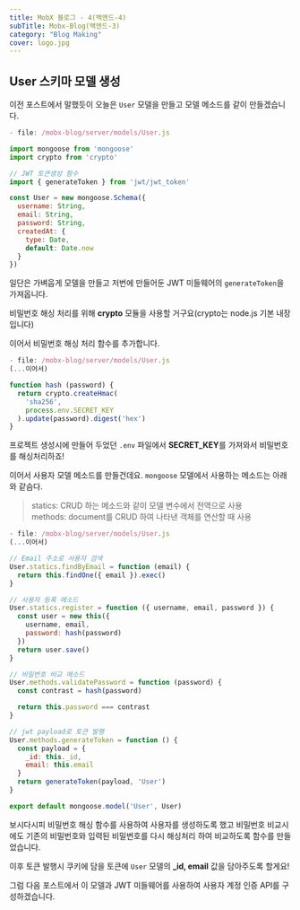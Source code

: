 ```yaml
---
title: MobX 블로그 - 4(백엔드-4)
subTitle: Mobx-Blog(백엔드-3)
category: "Blog Making"
cover: logo.jpg
---
```


## User 스키마 모델 생성
이전 포스트에서 말했듯이 오늘은 `User` 모델을 만들고 모델 메소드를 같이 만들겠습니다.

```js
- file: /mobx-blog/server/models/User.js

import mongoose from 'mongoose'
import crypto from 'crypto'

// JWT 토큰생성 함수
import { generateToken } from 'jwt/jwt_token'

const User = new mongoose.Schema({
  username: String,
  email: String,
  password: String,
  createdAt: {
    type: Date,
    default: Date.now
  }
})
```

일단은 가벼웁게 모델을 만들고 저번에 만들어둔 JWT 미들웨어의 `generateToken`을 가져옵니다.

비밀번호 해싱 처리를 위해 **crypto** 모듈을 사용할 거구요(crypto는 node.js 기본 내장입니다)

이어서 비밀번호 해싱 처리 함수를 추가합니다.

```js
- file: /mobx-blog/server/models/User.js
(...이어서)

function hash (password) {
  return crypto.createHmac(
    'sha256',
    process.env.SECRET_KEY
  ).update(password).digest('hex')
}
```

프로젝트 생성시에 만들어 두었던 `.env` 파일에서 **SECRET_KEY**를 가져와서 비밀번호를 해싱처리하죠!

이어서 사용자 모델 메소드를 만들건데요. `mongoose` 모델에서 사용하는 메소드는 아래와 같슴다.

> statics: CRUD 하는 메소드와 같이 모델 변수에서 전역으로 사용  
> methods: document를 CRUD 하여 나타낸 객체를 연산할 때 사용

```js
- file: /mobx-blog/server/models/User.js
(...이어서)

// Email 주소로 사용자 검색
User.statics.findByEmail = function (email) {
  return this.findOne({ email }).exec()
}

// 사용자 등록 메소드
User.statics.register = function ({ username, email, password }) {
  const user = new this({
    username, email,
    password: hash(password)
  })
  return user.save()
}

// 비밀번호 비교 메소드
User.methods.validatePassword = function (password) {
  const contrast = hash(password)

  return this.password === contrast
}

// jwt payload로 토큰 발행
User.methods.generateToken = function () {
  const payload = {
    _id: this._id,
    email: this.email
  }
  return generateToken(payload, 'User')
}

export default mongoose.model('User', User)
```

보시다시피 비밀번호 해싱 함수를 사용하여 사용자를 생성하도록 했고 비밀번호 비교시에도 기존의 비밀번호와 입력된 비밀번호를 다시 해싱처리 하여 비교하도록 함수를 만들었습니다.

이후 토큰 발행시 쿠키에 담을 토큰에 `User` 모델의 **_id, email** 값을 담아주도록 할게요!

그럼 다음 포스트에서 이 모델과 JWT 미들웨어를 사용하여 사용자 계정 인증 API를 구성하겠습니다.